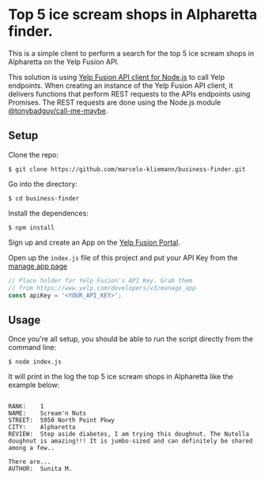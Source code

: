 # Top 5 ice scream shops in Alpharetta finder.
This is a simple client to perform a search for the top 5 ice scream shops in Alpharetta on the Yelp Fusion API.

This solution is using [Yelp Fusion API client for Node.js](https://github.com/tonybadguy/yelp-fusion) to call Yelp endpoints. 
When creating an instance of the Yelp Fusion API client, it delivers functions that perform REST requests to the APIs endpoints using Promises.
The REST requests are done using the Node.js module [@tonybadguy/call-me-maybe](https://www.npmjs.com/package/@tonybadguy/call-me-maybe).


## Setup

Clone the repo:

```
$ git clone https://github.com/marcelo-kliemann/business-finder.git
```

Go into the directory:

```
$ cd business-finder
```

Install the dependences:

```
$ npm install 
```

Sign up and create an App on the [Yelp Fusion Portal](https://www.yelp.com/fusion).

Open up the `index.js` file of this project and put your API Key from the [manage app page](https://www.yelp.com/developers/v3/manage_app)

```javascript
// Place holder for Yelp Fusion's API Key. Grab them
// from https://www.yelp.com/developers/v3/manage_app
const apiKey = '<YOUR_API_KEY>';
```

## Usage

Once you're all setup, you should be able to run the script directly from the command line:

```
$ node index.js
```

It will print in the log the top 5 ice scream shops in Alpharetta like the example below:
```

RANK:    1
NAME:    Scream'n Nuts
STREET:  5950 North Point Pkwy
CITY:    Alpharetta
REVIEW:  Step aside diabetes, I am trying this doughnut. The Nutella doughnut is amazing!!! It is jumbo-sized and can definitely be shared among a few.. 

There are...
AUTHOR:  Sunita M.
